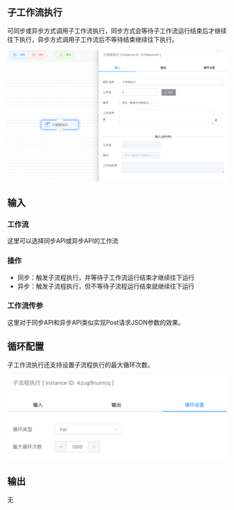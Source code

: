 ## 子工作流执行

可同步或异步方式调用子工作流执行，同步方式会等待子工作流运行结束后才继续往下执行，异步方式调用子工作流后不等待结束继续往下执行。

<img src="./img/sub_workflow.png" alt="image-20240823131649215" style="zoom:50%;" />



## 输入

### 工作流

这里可以选择同步API或异步API的工作流



### 操作

- 同步：触发子流程执行，并等待子工作流运行结束才继续往下运行
- 异步：触发子流程执行，但不等待子流程运行结束就继续往下运行



### 工作流传参

这里对于同步API和异步API类似实现Post请求JSON参数的效果。



## 循环配置

子工作流执行还支持设置子流程执行的最大循环次数。

<img src="./img/sub_workflow_loop_setting.png" alt="image-20240826094029740" style="zoom:50%;" />



## 输出

无


